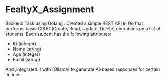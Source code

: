 # FealtyX_Assignment
Backend Task using Golang :
Created a simple REST API in Go that performs basic CRUD (Create, Read, Update, Delete) operations on a list of students. Each student has the following attributes:

- ID (integer)
- Name (string)
- Age (integer)
- Email (string)

And ,integrated it with [Ollama] to generate AI-based responses for certain actions.
